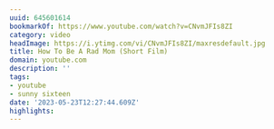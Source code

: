 ```yaml
---
uuid: 645601614
bookmarkOf: https://www.youtube.com/watch?v=CNvmJFIs8ZI
category: video
headImage: https://i.ytimg.com/vi/CNvmJFIs8ZI/maxresdefault.jpg
title: How To Be A Rad Mom (Short Film)
domain: youtube.com
description: ''
tags:
- youtube
- sunny sixteen
date: '2023-05-23T12:27:44.609Z'
highlights:
---
```



